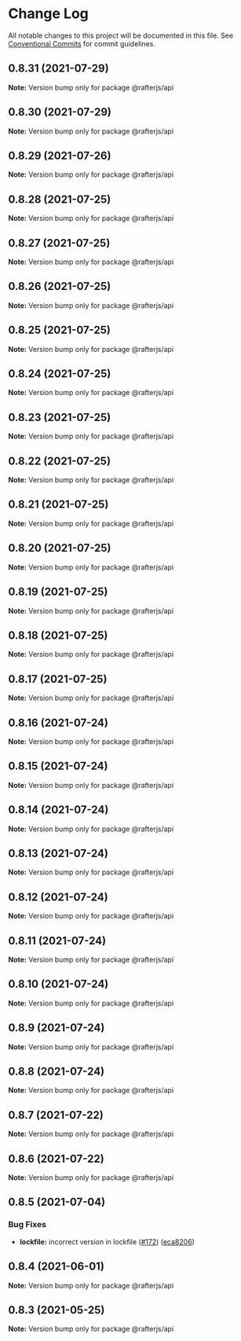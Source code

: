 # Change Log

All notable changes to this project will be documented in this file.
See [Conventional Commits](https://conventionalcommits.org) for commit guidelines.

## 0.8.31 (2021-07-29)

**Note:** Version bump only for package @rafterjs/api

## 0.8.30 (2021-07-29)

**Note:** Version bump only for package @rafterjs/api

## 0.8.29 (2021-07-26)

**Note:** Version bump only for package @rafterjs/api

## 0.8.28 (2021-07-25)

**Note:** Version bump only for package @rafterjs/api

## 0.8.27 (2021-07-25)

**Note:** Version bump only for package @rafterjs/api

## 0.8.26 (2021-07-25)

**Note:** Version bump only for package @rafterjs/api

## 0.8.25 (2021-07-25)

**Note:** Version bump only for package @rafterjs/api

## 0.8.24 (2021-07-25)

**Note:** Version bump only for package @rafterjs/api

## 0.8.23 (2021-07-25)

**Note:** Version bump only for package @rafterjs/api

## 0.8.22 (2021-07-25)

**Note:** Version bump only for package @rafterjs/api

## 0.8.21 (2021-07-25)

**Note:** Version bump only for package @rafterjs/api

## 0.8.20 (2021-07-25)

**Note:** Version bump only for package @rafterjs/api

## 0.8.19 (2021-07-25)

**Note:** Version bump only for package @rafterjs/api

## 0.8.18 (2021-07-25)

**Note:** Version bump only for package @rafterjs/api

## 0.8.17 (2021-07-25)

**Note:** Version bump only for package @rafterjs/api

## 0.8.16 (2021-07-24)

**Note:** Version bump only for package @rafterjs/api

## 0.8.15 (2021-07-24)

**Note:** Version bump only for package @rafterjs/api

## 0.8.14 (2021-07-24)

**Note:** Version bump only for package @rafterjs/api

## 0.8.13 (2021-07-24)

**Note:** Version bump only for package @rafterjs/api

## 0.8.12 (2021-07-24)

**Note:** Version bump only for package @rafterjs/api

## 0.8.11 (2021-07-24)

**Note:** Version bump only for package @rafterjs/api

## 0.8.10 (2021-07-24)

**Note:** Version bump only for package @rafterjs/api

## 0.8.9 (2021-07-24)

**Note:** Version bump only for package @rafterjs/api

## 0.8.8 (2021-07-24)

**Note:** Version bump only for package @rafterjs/api

## 0.8.7 (2021-07-22)

**Note:** Version bump only for package @rafterjs/api

## 0.8.6 (2021-07-22)

**Note:** Version bump only for package @rafterjs/api

## 0.8.5 (2021-07-04)

### Bug Fixes

- **lockfile:** incorrect version in lockfile ([#172](https://github.com/rafterjs/rafter/issues/172)) ([eca8206](https://github.com/rafterjs/rafter/commit/eca820680574c45714a5cf56560b5f41a1553fa1))

## 0.8.4 (2021-06-01)

**Note:** Version bump only for package @rafterjs/api

## 0.8.3 (2021-05-25)

**Note:** Version bump only for package @rafterjs/api
